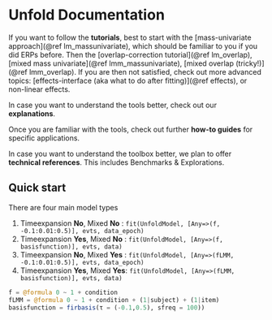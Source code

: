 # Unfold Documentation

If you want to follow the **tutorials**, best to start with the [mass-univariate approach](@ref lm_massunivariate), which should be familiar to you if you did ERPs before. Then the [overlap-correction tutorial](@ref lm_overlap), [mixed mass univariate](@ref lmm_massunivariate), [mixed overlap (tricky!)](@ref lmm_overlap). If you are then not satisfied, check out more advanced topics: [effects-interface (aka what to do after fitting)](@ref effects), or non-linear effects.

In case you want to understand the tools better, check out our **explanations**.

Once you are familiar with the tools, check out further **how-to guides** for specific applications.

In case you want to understand the toolbox better, we plan to offer **technical references**. This includes Benchmarks & Explorations.


## Quick start
There are four main model types 

1. Timeexpansion **No**, Mixed **No**  : `fit(UnfoldModel, [Any=>(f, -0.1:0.01:0.5)], evts, data_epoch)`
1. Timeexpansion **Yes**, Mixed **No** : `fit(UnfoldModel, [Any=>(f, basisfunction)], evts, data)`
1. Timeexpansion **No**, Mixed **Yes** : `fit(UnfoldModel, [Any=>(fLMM, -0.1:0.01:0.5)], evts, data_epoch)`
1. Timeexpansion **Yes**, Mixed **Yes**: `fit(UnfoldModel, [Any=>(fLMM, basisfunction)], evts, data)`

```julia
f = @formula 0 ~ 1 + condition
fLMM = @formula 0 ~ 1 + condition + (1|subject) + (1|item)
basisfunction = firbasis(τ = (-0.1,0.5), sfreq = 100))
```

